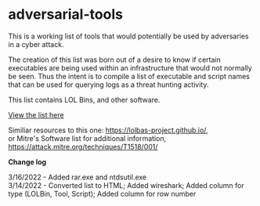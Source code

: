 # adversarial-tools

This is a working list of tools that would potentially be used by adversaries in a cyber attack.  

The creation of this list was born out of a desire to know if certain executables are being used within an infrastructure that would not normally be seen.   Thus the intent is to compile a list of executable and script names that can be used for querying logs as a threat hunting activity.  

This list contains LOL Bins, and other software.

[View the list here](https://htmlpreview.github.io/?https://github.com/kyle-phillips/adversarial-tools/blob/main/adversarial-tools.html)

Similiar resources to this one: https://lolbas-project.github.io/,  
or Mitre's Software list for additional information, https://attack.mitre.org/techniques/T1518/001/


**Change log**

3/16/2022 - Added rar.exe and ntdsutil.exe  
3/14/2022 - Converted list to HTML; Added wireshark; Added column for type (LOLBin, Tool, Script); Added column for row number  



